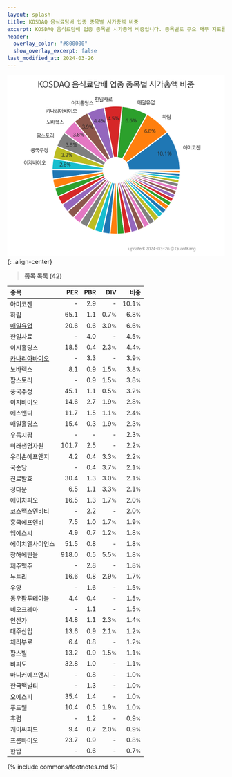```yaml
---
layout: splash
title: KOSDAQ 음식료담배 업종 종목별 시가총액 비중
excerpt: KOSDAQ 음식료담배 업종 종목별 시가총액 비중입니다. 종목별로 주요 재무 지표를 함께 표시합니다.
header:
  overlay_color: "#800000"
  show_overlay_excerpt: false
last_modified_at: 2024-03-26
---
```



![KOSDAQ 음식료담배 업종 종목별 시가총액 비중](/stats/sector/images/kosdaq_업종_음식료담배_종목.png){: .align-center}


> **종목 목록 (42)**<a id="list"></a>

| **종목** | **PER** | **PBR** | **DIV** | **비중** |
| :------- | ------: | ------: | ------: | -------: |
| 아미코젠 | - | 2.9 | - | 10.1<small>%</small> |
| 하림 | 65.1 | 1.1 | 0.7<small>%</small> | 6.8<small>%</small> |
| [매일유업](/267980/) | 20.6 | 0.6 | 3.0<small>%</small> | 6.6<small>%</small> |
| 한일사료 | - | 4.0 | - | 4.5<small>%</small> |
| 이지홀딩스 | 18.5 | 0.4 | 2.3<small>%</small> | 4.4<small>%</small> |
| [카나리아바이오](/016790/) | - | 3.3 | - | 3.9<small>%</small> |
| 노바렉스 | 8.1 | 0.9 | 1.5<small>%</small> | 3.8<small>%</small> |
| 팜스토리 | - | 0.9 | 1.5<small>%</small> | 3.8<small>%</small> |
| 풍국주정 | 45.1 | 1.1 | 0.5<small>%</small> | 3.2<small>%</small> |
| 이지바이오 | 14.6 | 2.7 | 1.9<small>%</small> | 2.8<small>%</small> |
| 에스앤디 | 11.7 | 1.5 | 1.1<small>%</small> | 2.4<small>%</small> |
| 매일홀딩스 | 15.4 | 0.3 | 1.9<small>%</small> | 2.3<small>%</small> |
| 우듬지팜 | - | - | - | 2.3<small>%</small> |
| 미래생명자원 | 101.7 | 2.5 | - | 2.2<small>%</small> |
| 우리손에프앤지 | 4.2 | 0.4 | 3.3<small>%</small> | 2.2<small>%</small> |
| 국순당 | - | 0.4 | 3.7<small>%</small> | 2.1<small>%</small> |
| 진로발효 | 30.4 | 1.3 | 3.0<small>%</small> | 2.1<small>%</small> |
| 정다운 | 6.5 | 1.1 | 3.3<small>%</small> | 2.1<small>%</small> |
| 에이치피오 | 16.5 | 1.3 | 1.7<small>%</small> | 2.0<small>%</small> |
| 코스맥스엔비티 | - | 2.2 | - | 2.0<small>%</small> |
| 흥국에프엔비 | 7.5 | 1.0 | 1.7<small>%</small> | 1.9<small>%</small> |
| 엠에스씨 | 4.9 | 0.7 | 1.2<small>%</small> | 1.8<small>%</small> |
| 에이치엘사이언스 | 51.5 | 0.8 | - | 1.8<small>%</small> |
| 창해에탄올 | 918.0 | 0.5 | 5.5<small>%</small> | 1.8<small>%</small> |
| 제주맥주 | - | 2.8 | - | 1.8<small>%</small> |
| 뉴트리 | 16.6 | 0.8 | 2.9<small>%</small> | 1.7<small>%</small> |
| 우양 | - | 1.6 | - | 1.5<small>%</small> |
| 동우팜투테이블 | 4.4 | 0.4 | - | 1.5<small>%</small> |
| 네오크레마 | - | 1.1 | - | 1.5<small>%</small> |
| 인산가 | 14.8 | 1.1 | 2.3<small>%</small> | 1.4<small>%</small> |
| 대주산업 | 13.6 | 0.9 | 2.1<small>%</small> | 1.2<small>%</small> |
| 체리부로 | 6.4 | 0.8 | - | 1.2<small>%</small> |
| 팜스빌 | 13.2 | 0.9 | 1.5<small>%</small> | 1.1<small>%</small> |
| 비피도 | 32.8 | 1.0 | - | 1.1<small>%</small> |
| 마니커에프앤지 | - | 0.8 | - | 1.0<small>%</small> |
| 한국맥널티 | - | 1.3 | - | 1.0<small>%</small> |
| 오에스피 | 35.4 | 1.4 | - | 1.0<small>%</small> |
| 푸드웰 | 10.4 | 0.5 | 1.9<small>%</small> | 1.0<small>%</small> |
| 휴럼 | - | 1.2 | - | 0.9<small>%</small> |
| 케이씨피드 | 9.4 | 0.7 | 2.0<small>%</small> | 0.9<small>%</small> |
| 프롬바이오 | 23.7 | 0.9 | - | 0.8<small>%</small> |
| 한탑 | - | 0.6 | - | 0.7<small>%</small> |

{% include commons/footnotes.md %}